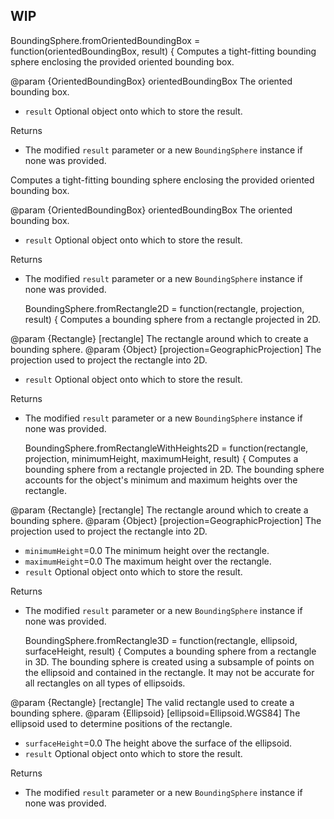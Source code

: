 ## WIP

BoundingSphere.fromOrientedBoundingBox = function(orientedBoundingBox, result) {
Computes a tight-fitting bounding sphere enclosing the provided oriented bounding box.

@param {OrientedBoundingBox} orientedBoundingBox The oriented bounding box.
- `result` Optional object onto which to store the result.

Returns
- The modified `result` parameter or a new `BoundingSphere` instance if none was provided.

Computes a tight-fitting bounding sphere enclosing the provided oriented bounding box.

@param {OrientedBoundingBox} orientedBoundingBox The oriented bounding box.
- `result` Optional object onto which to store the result.

Returns
- The modified `result` parameter or a new `BoundingSphere` instance if none was provided.

    BoundingSphere.fromRectangle2D = function(rectangle, projection, result) {
Computes a bounding sphere from a rectangle projected in 2D.

@param {Rectangle} [rectangle] The rectangle around which to create a bounding sphere.
@param {Object} [projection=GeographicProjection] The projection used to project the rectangle into 2D.
- `result` Optional object onto which to store the result.

Returns
- The modified `result` parameter or a new `BoundingSphere` instance if none was provided.

    BoundingSphere.fromRectangleWithHeights2D = function(rectangle, projection, minimumHeight, maximumHeight, result) {
Computes a bounding sphere from a rectangle projected in 2D.  The bounding sphere accounts for the
object's minimum and maximum heights over the rectangle.

@param {Rectangle} [rectangle] The rectangle around which to create a bounding sphere.
@param {Object} [projection=GeographicProjection] The projection used to project the rectangle into 2D.
- `minimumHeight`=0.0 The minimum height over the rectangle.
- `maximumHeight`=0.0 The maximum height over the rectangle.
- `result` Optional object onto which to store the result.

Returns
- The modified `result` parameter or a new `BoundingSphere` instance if none was provided.

    BoundingSphere.fromRectangle3D = function(rectangle, ellipsoid, surfaceHeight, result) {
Computes a bounding sphere from a rectangle in 3D. The bounding sphere is created using a subsample of points
on the ellipsoid and contained in the rectangle. It may not be accurate for all rectangles on all types of ellipsoids.

@param {Rectangle} [rectangle] The valid rectangle used to create a bounding sphere.
@param {Ellipsoid} [ellipsoid=Ellipsoid.WGS84] The ellipsoid used to determine positions of the rectangle.
- `surfaceHeight`=0.0 The height above the surface of the ellipsoid.
- `result` Optional object onto which to store the result.

Returns
- The modified `result` parameter or a new `BoundingSphere` instance if none was provided.
